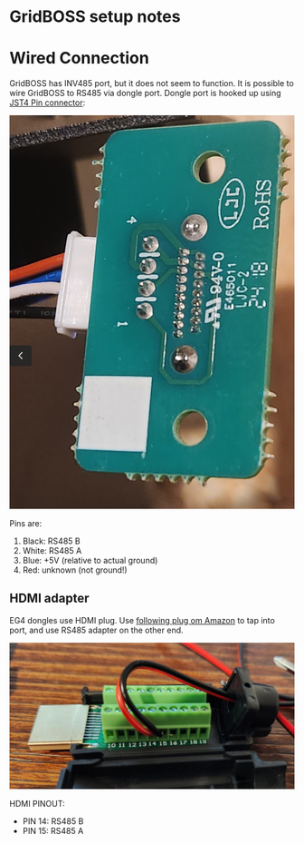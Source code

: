 # GridBOSS setup notes

# Wired Connection

GridBOSS has INV485 port, but it does not seem to function.
It is possible to wire GridBOSS to RS485 via dongle port. Dongle
port is hooked up using [JST4 Pin connector](https://www.amazon.com/dp/B01DUC1S14):

<img title="EG4 dongle connector board" alt="dongle connector board" src="dongle-connector.png" width="640">


Pins are:

1. Black: RS485 B
2. White: RS485 A
3. Blue: +5V (relative to actual ground)
4. Red: unknown (not ground!)

## HDMI adapter

EG4 dongles use HDMI plug. Use [following plug om Amazon](https://www.amazon.com/dp/B0825VBBD1)
to tap into port, and use RS485 adapter on the other end.

<img title="HDMI dongle with RS485 AB wires plugged" alt="HDMI-dongle.png" src="HDMI-dongle.png" width="640">

HDMI PINOUT:

* PIN 14: RS485 B
* PIN 15: RS485 A


